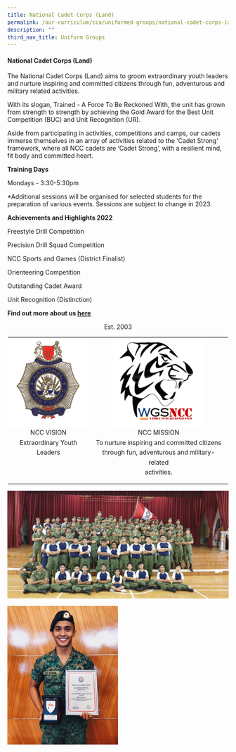 ```yaml
---
title: National Cadet Corps (Land)
permalink: /our-curriculum/cca/uniformed-groups/national-cadet-corps-land/
description: ""
third_nav_title: Uniform Groups
---
```

#### National Cadet Corps (Land)

The National Cadet Corps (Land) aims to groom extraordinary youth leaders and nurture inspiring and committed citizens through fun, adventurous and military related activities.

With its slogan, Trained - A Force To Be Reckoned With, the unit has grown from strength to strength by achieving the Gold Award for the Best Unit Competition (BUC) and Unit Recognition (UR).

Aside from participating in activities, competitions and camps, our cadets immerse themselves in an array of activities related to the ‘Cadet Strong’ framework, where all NCC cadets are ‘Cadet Strong’, with a resilient mind, fit body and committed heart.


**Training Days**

Mondays - 3:30-5:30pm

\*Additional sessions will be organised for selected students for the preparation of various events. Sessions are subject to change in 2023.

**Achievements and Highlights 2022**

Freestyle Drill Competition 

Precision Drill Squad Competition 

NCC Sports and Games (District Finalist)

Orienteering Competition 

Outstanding Cadet Award 

Unit Recognition (Distinction)


**Find out more about us [here](https://www.instagram.com/woodgrove_warriors/?hl=en)**




<p style="text-align:center;">Est. 2003</p>

<table style="margin: auto; outline: 0px; padding: 0px; border-collapse: collapse; clear: both; border: 1px solid transparent; table-layout: fixed;" class="ive_eobj_center ives_tab_kosong"><tbody style="margin: 0px; outline: 0px; padding: 0px;"><tr style="margin: 0px; outline: 0px; padding: 0px;"><td style="margin: 0px; outline: 0px; padding: 0px 15px 15px 0px; vertical-align: top;"><img style="margin: auto; outline: none; padding: 0px; border: none; clear: both; display: block; width: 192px; height: 205px;" class="ive_eobj_center" alt="NCC Crest.png" src="/images/NCC%20Crest.png"><div style="margin: 0px; outline: 0px; padding: 0px; line-height: 22.4px; text-align: center;"><span style="margin: 0px; outline: 0px; padding: 0px; background-color: initial;">NCC VISION</span></div><div style="margin: 0px; outline: 0px; padding: 0px; line-height: 22.4px; text-align: center;"><span style="margin: 0px; outline: 0px; padding: 0px; background-color: initial;">Extraordinary Youth Leaders</span></div></td><td style="margin: 0px; outline: 0px; padding: 0px 15px 15px 0px; vertical-align: top;"><img style="margin: auto; outline: none; padding: 0px; border: none; clear: both; display: block; width: 207px; height: 205px;" class="ive_eobj_center" alt="WGS NCC Logo.jpg" width="100%" src="/images/WGS%20NCC%20Logo.jpeg"><div style="margin: 0px; outline: 0px; padding: 0px; line-height: 22.4px; text-align: center;"><span style="margin: 0px; outline: 0px; padding: 0px; background-color: initial;">NCC MISSION</span></div><div style="margin: 0px; outline: 0px; padding: 0px; line-height: 22.4px; text-align: center;"><span style="margin: 0px; outline: 0px; padding: 0px; background-color: initial;">To nurture inspiring and committed citizens</span></div><div style="margin: 0px; outline: 0px; padding: 0px; line-height: 22.4px; text-align: center;"><span style="margin: 0px; outline: 0px; padding: 0px; background-color: initial;">through fun, adventurous and military-related</span></div><div style="margin: 0px; outline: 0px; padding: 0px; line-height: 22.4px; text-align: center;"><span style="margin: 0px; outline: 0px; padding: 0px; background-color: initial;">activities.</span></div></td></tr></tbody></table>

  
![Unit Photo](/images/Unit%20Photo.jpeg)

  



<style>  
img {  
  display: block;  
  margin-left: auto;  
  margin-right: auto;  
}  
</style>  
<body><img src="/images/Alumnus%20Haiqal.jpeg" alt="Alumnus Haiqal" style="width:50%;">  
  
</body>